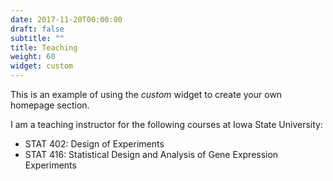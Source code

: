 ```yaml
---
date: 2017-11-20T00:00:00
draft: false
subtitle: ""
title: Teaching
weight: 60
widget: custom
---
```


This is an example of using the *custom* widget to create your own homepage section.

I am a teaching instructor for the following courses at Iowa State University:

- STAT 402: Design of Experiments
- STAT 416: Statistical Design and Analysis of Gene Expression Experiments
